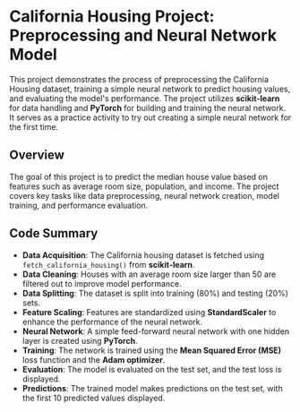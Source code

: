 # California Housing Project: Preprocessing and Neural Network Model

This project demonstrates the process of preprocessing the California Housing dataset, training a simple neural network to predict housing values, and evaluating the model's performance. The project utilizes **scikit-learn** for data handling and **PyTorch** for building and training the neural network. It serves as a practice activity to try out creating a simple neural network for the first time.

## Overview

The goal of this project is to predict the median house value based on features such as average room size, population, and income. The project covers key tasks like data preprocessing, neural network creation, model training, and performance evaluation.

## Code Summary

- **Data Acquisition**: The California housing dataset is fetched using `fetch_california_housing()` from **scikit-learn**.
- **Data Cleaning**: Houses with an average room size larger than 50 are filtered out to improve model performance.
- **Data Splitting**: The dataset is split into training (80%) and testing (20%) sets.
- **Feature Scaling**: Features are standardized using **StandardScaler** to enhance the performance of the neural network.
- **Neural Network**: A simple feed-forward neural network with one hidden layer is created using **PyTorch**.
- **Training**: The network is trained using the **Mean Squared Error (MSE)** loss function and the **Adam optimizer**.
- **Evaluation**: The model is evaluated on the test set, and the test loss is displayed.
- **Predictions**: The trained model makes predictions on the test set, with the first 10 predicted values displayed.
